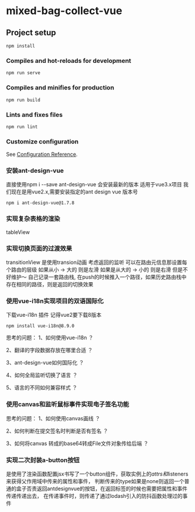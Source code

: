 <!--
 * @Date: 2022-12-13 13:30:36
 * @LastEditors: zhangshuangli
 * @LastEditTime: 2022-12-19 22:15:30
 * @Description: 这是****文件
-->
# mixed-bag-collect-vue

## Project setup
```
npm install
```

### Compiles and hot-reloads for development
```
npm run serve
```

### Compiles and minifies for production
```
npm run build
```

### Lints and fixes files
```
npm run lint
```

### Customize configuration
See [Configuration Reference](https://cli.vuejs.org/config/).

### 安装ant-design-vue
直接使用npm i --save ant-design-vue 会安装最新的版本 适用于vue3.x项目
我们现在是用vue2.x,需要安装指定的ant design vue 版本号
```
npm i ant-design-vue@1.7.8
```

### 实现复杂表格的渲染
tableView


### 实现切换页面的过渡效果
transitionView
是使用transion动画
考虑返回的监听
可以在路由元信息那设置每个路由的层级
如果从小 -> 大的 则是左滑  如果是从大的 -> 小的 则是右滑
但是不好维护～ 
自己记录一套路由栈, 在push的时候推入一个路径，如果历史路由栈中存在相同的路径，则是返回的切换效果


### 使用vue-i18n实现项目的双语国际化
下载vue-i18n 插件 记得vue2要下载8版本
```
npm install vue-i18n@8.9.0
```
思考的问题：
1、如何使用vue-i18n ？

2、翻译的字段数据存放在哪里合适 ？

3、ant-design-vue如何国际化 ？

4、如何全局监听切换了语言 ？

5、语言的不同如何兼容样式 ？

### 使用canvas和监听鼠标事件实现电子签名功能
思考的问题：
1、如何使用canvas画线 ？

2、如何判断在提交签名时判断是否有签名 ？

3、如何将canvas 转成的base64转成File文件对象传给后端 ？


### 实现二次封装a-button按钮
是使用了渲染函数配置jsx书写了一个button组件，获取实例上的$attrs和$listeners来获得父作用域中传来的属性和事件，
判断传来的type如果是none则返回一个普通的盒子否责返回antdesignvue的按钮，在返回标签的时候也需要把属性和事件传递传递出去，
在传递事件时，则传递了通过lodash引入的防抖函数处理过的事件
